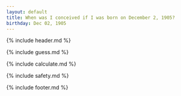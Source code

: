 ```yaml
---
layout: default
title: When was I conceived if I was born on December 2, 1905?
birthday: Dec 02, 1905
---
```


{% include header.md %}

{% include guess.md %}

{% include calculate.md %}

{% include safety.md %}

{% include footer.md %}




